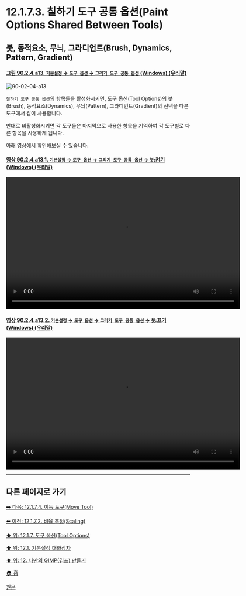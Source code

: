 # 12.1.7.3. 칠하기 도구 공통 옵션(Paint Options Shared Between Tools)

## 붓, 동적요소, 무늬, 그라디언트(Brush, Dynamics, Pattern, Gradient)

<a id="90-02-04-a13"></a>

#### [그림 90.2.4.a13. `기본설정` → `도구 옵션` → `그리기 도구 공통 옵션` (Windows) (우리말)](./90-02-04-tool-options.md#90-02-04-a13)
![90-02-04-a13](https://github.com/wonder13662/gimp/assets/15767104/253064d6-445d-4785-8483-ec4d3b74e49d)

`칠하기 도구 공통 옵션`의 항목들을 활성화시키면, 도구 옵션(Tool Options)의 붓(Brush), 동적요소(Dynamics), 무늬(Pattern), 그라디언트(Gradient)의 선택을 다른 도구에서 같이 사용합니다.

반대로 비활성화시키면 각 도구들은 마지막으로 사용한 항목을 기억하여 각 도구별로 다른 항목을 사용하게 됩니다.

아래 영상에서 확인해보실 수 있습니다.

<a id="90-02-04-a13-01"></a>

#### [영상 90.2.4.a13.1. `기본설정` → `도구 옵션` → `그리기 도구 공통 옵션` → `붓`:켜기 (Windows) (우리말)](./90-02-04-tool-options.md#90-02-04-a13-01)
<video controls="controls" width="640" height="360" src="https://github.com/wonder13662/gimp/assets/15767104/e1c46153-61e2-458d-82d9-e6280355cd92"></video>

<a id="90-02-04-a13-02"></a>

#### [영상 90.2.4.a13.2. `기본설정` → `도구 옵션` → `그리기 도구 공통 옵션` → `붓`:끄기 (Windows) (우리말)](./90-02-04-tool-options.md#90-02-04-a13-02)
<video controls="controls" width="640" height="360" src="https://github.com/wonder13662/gimp/assets/15767104/df46815c-feca-4751-ba58-2187c6fe762f"></video>

***

## 다른 페이지로 가기

[➡️ 다음: 12.1.7.4. 이동 도구(Move Tool)](./12-01-07-04-move_tool.md)

[⬅️ 이전: 12.1.7.2. 비율 조정(Scaling)](./12-01-07-02-scaling.md)

[⬆️ 위: 12.1.7. 도구 옵션(Tool Options)](./12-01-07-00-tool-options.md)

[⬆️ 위: 12.1. 기본설정 대화상자](./12-01-00-preference-dialog.md)

[⬆️ 위: 12. 나만의 GIMP(김프) 만들기](./12-00-enrich-my-gimp.md)

[🏠 홈](./00-home.md)

[원문](https://docs.gimp.org/2.10/ko/gimp-pimping.html#idm8260)
